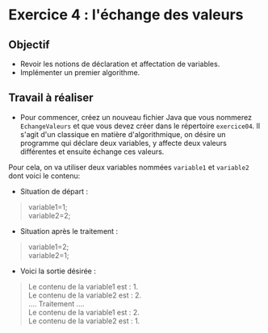 # Exercice 4 : l'échange des valeurs

## Objectif

- Revoir les notions de déclaration et affectation de variables.
- Implémenter un premier algorithme.

## Travail à réaliser

- Pour commencer, créez un nouveau fichier Java que vous nommerez `EchangeValeurs` et que vous devez créer dans le répertoire `exercice04`.
Il  s'agit  d'un  classique en  matière  d'algorithmique, on  désire  un  programme  qui  déclare  deux  variables, y affecte deux valeurs différentes et ensuite échange ces valeurs.

Pour cela, on va utiliser deux variables nommées `variable1` et `variable2` dont voici le contenu:
- Situation de départ :

>variable1=1; <br>
>variable2=2; <br>


- Situation après le traitement :
>variable1=2; <br>
>variable2=1; <br>

- Voici la sortie désirée :

>Le contenu de la variable1 est : 1. <br>
>Le contenu de la variable2 est : 2. <br>
>.... Traitement .... <br>
>Le contenu de la variable1 est : 2. <br>
>Le contenu de la variable2 est : 1. <br>

